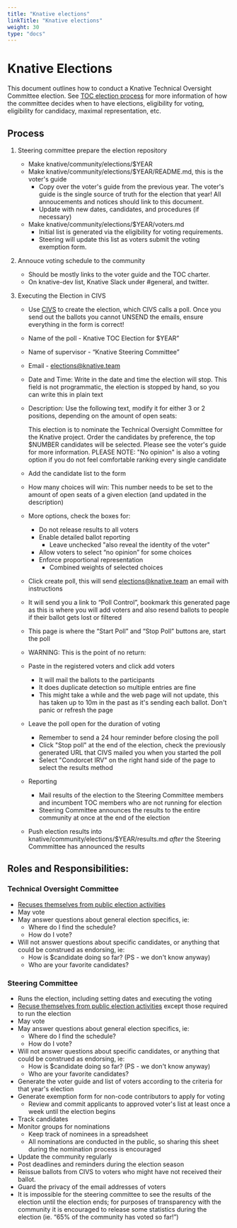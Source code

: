 ```yaml
---
title: "Knative elections"
linkTitle: "Knative elections"
weight: 30
type: "docs"
---
```


# Knative Elections

This document outlines how to conduct a Knative Technical Oversight Committee election. See [TOC election process](../mechanics/TOC.md) for more information of how the committee decides when to have elections, eligibility for voting, eligibility for candidacy, maximal representation, etc.

## Process

1. Steering committee prepare the election repository

    * Make knative/community/elections/$YEAR
    * Make knative/community/elections/$YEAR/README.md, this is the voter's guide
        * Copy over the voter's guide from the previous year. The voter's guide is the single source of truth for the election that year! All annoucements and notices should link to this document.
        * Update with new dates, candidates, and procedures (if necessary)
    * Make knative/community/elections/$YEAR/voters.md
        * Initial list is generated via the eligibility for voting requirements.
        * Steering will update this list as voters submit the voting exemption form.

1. Annouce voting schedule to the community

    * Should be mostly links to the voter guide and the TOC charter.
    * On knative-dev list, Knative Slack under #general, and twitter.

3. Executing the Election in CIVS

    * Use [CIVS](http://civs.cs.cornell.edu/civs_create.html) to create the election, which CIVS calls a poll. Once you send out the ballots you cannot UNSEND the emails, ensure everything in the form is correct!
    * Name of the poll - Knative TOC Election for $YEAR”
    * Name of supervisor - “Knative Steering Committee”
    * Email - elections@knative.team
    * Date and Time: Write in the date and time the election will stop. This field is not programmatic, the election is stopped by hand, so you can write this in plain text
    * Description: Use the following text, modify it for either 3 or 2 positions, depending on the amount of open seats:

        This election is to nominate the Technical Oversight Committee for the Knative project. Order the candidates by preference, the top $NUMBER candidates will be selected. Please see the voter's guide for more information.  PLEASE NOTE: "No opinion" is also a voting option if you do not feel comfortable ranking every single candidate

    * Add the candidate list to the form
    * How many choices will win: This number needs to be set to the amount of open seats of a given election (and updated in the description)
    * More options, check the boxes for:
        * Do not release results to all voters
        * Enable detailed ballot reporting
          * Leave unchecked "also reveal the identity of the voter"
        * Allow voters to select “no opinion” for some choices
        * Enforce proportional representation
          * Combined weights of selected choices
    * Click create poll, this will send elections@knative.team an email with instructions
    * It will send you a link to “Poll Control”, bookmark this generated page as this is where you will add voters and also resend ballots to people if their ballot gets lost or filtered
    * This page is where the “Start Poll” and “Stop Poll” buttons are, start the poll
    * WARNING: This is the point of no return:
    * Paste in the registered voters and click add voters
        * It will mail the ballots to the participants
        * It does duplicate detection so multiple entries are fine
        * This might take a while and the web page will not update, this has taken up to 10m in the past as it's sending each ballot. Don't panic or refresh the page
    * Leave the poll open for the duration of voting
        * Remember to send a 24 hour reminder before closing the poll
        * Click "Stop poll" at the end of the election, check the previously generated URL that CIVS mailed you when you started the poll
        * Select "Condorcet IRV" on the right hand side of the page to select the results method
    * Reporting
        * Mail results of the election to the Steering Committee members and incumbent TOC members who are not running for election
        * Steering Committee announces the results to the entire community at once at the end of the election
    * Push election results into knative/community/elections/$YEAR/results.md _after_ the Steering Commmittee has announced the results

## Roles and Responsibilities:

### Technical Oversight Committee

- [Recuses themselves from public election activities][election-recusal]
- May vote
- May answer questions about general election specifics, ie:
  - Where do I find the schedule?
  - How do I vote?
- Will not answer questions about specific candidates, or anything that could be construed as endorsing, ie:
  - How is $candidate doing so far? (PS - we don't know anyway)
  - Who are your favorite candidates?


### Steering Committee

- Runs the election, including setting dates and executing the voting
- [Recuse themselves from public election activities][election-recusal] except those required to run the election
- May vote
- May answer questions about general election specifics, ie:
  - Where do I find the schedule?
  - How do I vote?
- Will not answer questions about specific candidates, or anything that could be construed as endorsing, ie:
  - How is $candidate doing so far? (PS - we don't know anyway)
  - Who are your favorite candidates?
- Generate the voter guide and list of voters according to the criteria for that year's election
- Generate exemption form for non-code contributors to apply for voting
  - Review and commit applicants to approved voter's list at least once a week until the election begins
- Track candidates
- Monitor groups for nominations
  - Keep track of nominees in a spreadsheet
  - All nominations are conducted in the public, so sharing this sheet during the nomination process is encouraged
- Update the community regularly
- Post deadlines and reminders during the election season
- Reissue ballots from CIVS to voters who might have not received their ballot.
- Guard the privacy of the email addresses of voters
- It is impossible for the steering committee to see the results of the election until the election ends; for purposes of transparency with the community it is encouraged to release some statistics during the election (ie. “65% of the community has voted so far!”)


[election-recusal]: https://github.com/kubernetes/steering/blob/master/elections.md#steering-committee-and-election-officer-recusal
